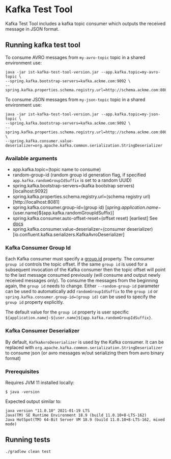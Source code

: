 # Kafka Test Tool
Kafka Test Tool includes a kafka topic consumer which outputs the received message in JSON format.

## Running kafka test tool
To consume AVRO messages from `my-avro-topic` topic in a shared environment use:
```
java -jar ist-kafka-test-tool-version.jar --app.kafka.topic=my-avro-topic \
--spring.kafka.bootstrap-servers=kafka.ackme.com:9092 \
--spring.kafka.properties.schema.registry.url=http://schema.ackme.com:8081
```

To consume JSON messages from `my-json-topic` topic in a shared environment use:
```
java -jar ist-kafka-test-tool-version.jar --app.kafka.topic=my-json-topic \
--spring.kafka.bootstrap-servers=kafka.ackme.com:9092 \
--spring.kafka.properties.schema.registry.url=http://schema.ackme.com:8081 \
--spring.kafka.consumer.value-deserializer=org.apache.kafka.common.serialization.StringDeserializer
```

### Available arguments
 * app.kafka.topic=(topic name to consume)
 * random-group-id (random group id generation flag, if specified `app.kafka.randomGroupIdSuffix` is set to a random UUID)
 * spring.kafka.bootstrap-servers=(kafka bootstrap servers) [localhost:9092]
 * spring.kafka.properties.schema.registry.url=(schema registry url) [http://localhost:8081]
 * spring.kafka.consumer.group-id=(group id) [${spring.application.name}-${user.name}${app.kafka.randomGroupIdSuffix}]
 * spring.kafka.consumer.auto-offset-reset=(offset reset) [earliest] See [docs](https://docs.confluent.io/platform/current/installation/configuration/consumer-configs.html#auto.offset.reset)
 * spring.kafka.consumer.value-deserializer=(consumer deserializer) [io.confluent.kafka.serializers.KafkaAvroDeserializer]

### Kafka Consumer Group Id
Each Kafka consumer must specify a [group.id](https://kafka.apache.org/documentation/#consumerconfigs_group.id) property. 
The consumer `group id` controls the topic offset. 
If the same `group id` is used for a subsequent invocation of the Kafka consumer then the topic offset 
will point to the last message consumed previously (will consume and output newly received messages only).
To consume the messages from the beginning again, the `group id` needs to change. Either `--random-group-id` parameter
can be used to automatically add `randomGroupIdSuffix` to the `group id` or `spring.kafka.consumer.group-id=(group id)`
can be used to specify the `group id` property explicitly.

The default value for the `group id` property is user specific `${application.name}-${user.name}${app.kafka.randomGroupIdSuffix}`.

### Kafka Consumer Deserializer
By default, `KafkaAvroDeserializer` is used by the Kafka consumer. It can be replaced with `org.apache.kafka.common.serialization.StringDeserializer`
to consume json (or avro messages w/out serializing them from avro binary format)

### Prerequisites
Requires JVM 11 installed locally:
```
$ java -version
```
Expected output similar to:
```
java version "11.0.10" 2021-01-19 LTS
Java(TM) SE Runtime Environment 18.9 (build 11.0.10+8-LTS-162)
Java HotSpot(TM) 64-Bit Server VM 18.9 (build 11.0.10+8-LTS-162, mixed mode)
```

## Running tests
`./gradlew clean test`

